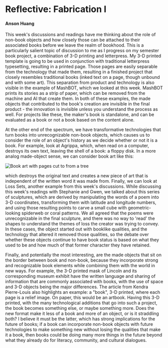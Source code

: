 # Reflective: Fabrication I

#### Anson Huang 

This week's discussions and readings have me thinking about the role of non-book objects and how closely those can be attached to their associated books before we leave the realm of bookhood. This is a particularly salient topic of discussion to me as I progress on my semester book project, a combination of 3-D printing and letterpress. My 3-D printed template is going to be used in conjunction with traditional letterpress typesetting, resulting in a printed page. Those pages are easily separable from the technology that made them, resulting in a finished project that closely resembles traditional books (inked text on a page, though unbound and with some art). This separation from product and technology is also visible in the example of MashBOT, which we looked at this week. MashBOT prints its stories as a strip of paper, which can be removed from the machine and AI that create them. In both of these examples, the made objects that contributed to the book's creation are invisible in the final product - the innovation is invisible unless you understand the process as well. For projects like these, the maker's book is standalone, and can be evaluated as a book or not a book based on the content alone.

At the other end of the spectrum, we have transformative technologies that turn books into unrecognizable non-book objects, which causes us to consider the role of an object's history as we decide whether or not it is a book. For example, look at Agrippa, which, when read on a computer, destroys its own text, leaving the shell of a book: a floppy disk. In a more analog made-object sense, we can consider book art like this:

![Book art with pages cut to from a tree](https://www.thisiscolossal.com/wp-content/uploads/2019/04/emma-taylor-8.jpg)

which destroys the original text and creates a new piece of art that is independent of the written word it was made from. Finally, we can look at Loss Sets, another example from this week's discussions. While discussing this week's readings with Stephanie and Gwen, we talked about this series of sculptures, which are derived by manipulating the words of a poem into 3-D coordinates, transforming them with latitude and longitude numbers, and using those resulting points to carve a small cube with geometric-looking spiderweb or coral patterns. We all agreed that the poems were unrecognizable in the final sculpture, and there was no way to 'read' the shapes to understand the themes of loss the creator was trying to convey. In these cases, the object started out with booklike qualities, and the technology that altered it removed those qualities, so the debate over whether these objects continue to have book status is based on what they used to be and how much of that former character they have retained.

Finally, and potentially the most interesting, are the made objects that sit on the border between book and non-book, because they incorporate strong and recognizable book elements while combining them with the world in new ways. For example, the 3-D printed mask of Lincoln and its corresponding museum exhibit have the written language and sharing of information that are commonly associated with books, with the use of space and 3-D objects being the major differences. The article from Kendra Pierre-Louis also highlights an example: a "book", 3-D printed, where each page is a relief image. On paper, this would be an artbook. Having this 3-D printed, with the many technological additions that go into such a project, the book becomes something else, or maybe something more. Does the new format make it less of a book and more of an object, or is it straddling both? I believe it must be the latter, which has strong implications for the future of books; if a book can incorporate non-book objects with future technologies to make something new without losing the qualities that make it a book, then books could be doing many more things in the future beyond what they already do for literacy, community, and cultural dialogues.